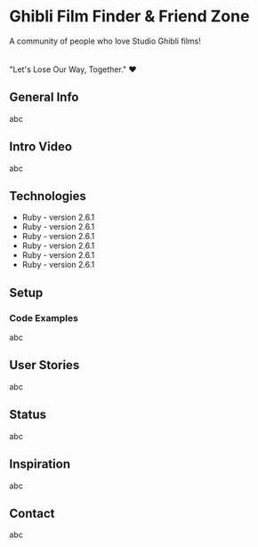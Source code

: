 <h1>Ghibli Film Finder & Friend Zone</h1>

 <p>
A community of people who love Studio Ghibli films!
<br></br>
<br>"Let's Lose Our Way, Together." ♥︎</br>
</p>

<h2>General Info</h2>

<p>abc</p>

<h2>Intro Video</h2>

<p>abc</p>

<h2>Technologies</h2>

<ul>
 <li>Ruby - version 2.6.1</li>
 <li>Ruby - version 2.6.1</li>
 <li>Ruby - version 2.6.1</li>
 <li>Ruby - version 2.6.1</li>
 <li>Ruby - version 2.6.1</li>
 <li>Ruby - version 2.6.1</li>
</ul>

<h2>Setup</h2>

<h3>Code Examples</h3>
<p>abc</p>

<h2>User Stories</h2>

<p>abc</p>

<h2>Status</h2>

<p>abc</p>

<h2>Inspiration</h2>

<p>abc</p>

<h2>Contact</h2>

<p>abc</p>
